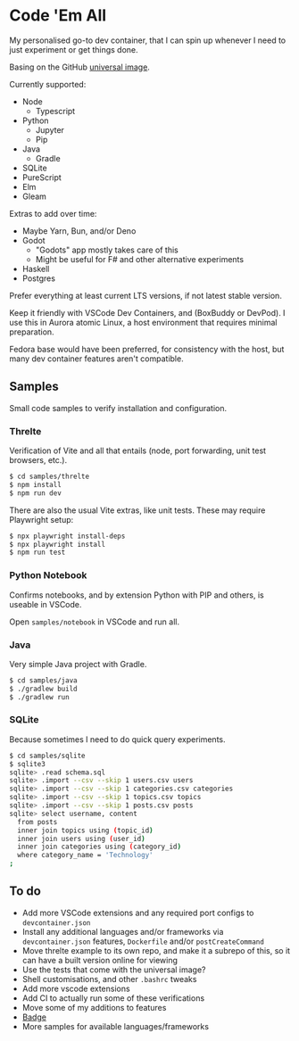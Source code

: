 # Code 'Em All

My personalised go-to dev container, that I can spin up whenever I need to just experiment or get things done.

Basing on the GitHub [universal image](https://github.com/devcontainers/images/tree/main/src/universal).

Currently supported:

- Node
  - Typescript
- Python
  - Jupyter
  - Pip
- Java
  - Gradle
- SQLite
- PureScript
- Elm
- Gleam

Extras to add over time:

- Maybe Yarn, Bun, and/or Deno
- Godot
  - "Godots" app mostly takes care of this
  - Might be useful for F# and other alternative experiments
- Haskell
- Postgres

Prefer everything at least current LTS versions, if not latest stable version.

Keep it friendly with VSCode Dev Containers, and (BoxBuddy or DevPod). I use this in Aurora atomic Linux, a host environment that requires minimal preparation.

Fedora base would have been preferred, for consistency with the host, but many dev container features aren't compatible.

## Samples

Small code samples to verify installation and configuration.

### Threlte

Verification of Vite and all that entails (node, port forwarding, unit test browsers, etc.).

```sh
$ cd samples/threlte
$ npm install
$ npm run dev
```

There are also the usual Vite extras, like unit tests. These may require Playwright setup:

```sh
$ npx playwright install-deps
$ npx playwright install
$ npm run test
```

### Python Notebook

Confirms notebooks, and by extension Python with PIP and others, is useable in VSCode.

Open `samples/notebook` in VSCode and run all.

### Java

Very simple Java project with Gradle.

```sh
$ cd samples/java
$ ./gradlew build
$ ./gradlew run
```

### SQLite

Because sometimes I need to do quick query experiments.

```sh
$ cd samples/sqlite
$ sqlite3
sqlite> .read schema.sql
sqlite> .import --csv --skip 1 users.csv users
sqlite> .import --csv --skip 1 categories.csv categories
sqlite> .import --csv --skip 1 topics.csv topics
sqlite> .import --csv --skip 1 posts.csv posts
sqlite> select username, content
  from posts
  inner join topics using (topic_id)
  inner join users using (user_id)
  inner join categories using (category_id)
  where category_name = 'Technology'
;
```

## To do

- Add more VSCode extensions and any required port configs to `devcontainer.json`
- Install any additional languages and/or frameworks via `devcontainer.json` features, `Dockerfile` and/or `postCreateCommand`
- Move threlte example to its own repo, and make it a subrepo of this, so it can have a built version online for viewing
- Use the tests that come with the universal image?
- Shell customisations, and other `.bashrc` tweaks
- Add more vscode extensions
- Add CI to actually run some of these verifications
- Move some of my additions to features
- [Badge](https://code.visualstudio.com/docs/devcontainers/create-dev-container#_add-an-open-in-dev-container-badge)
- More samples for available languages/frameworks

